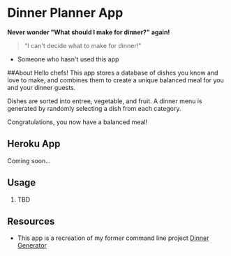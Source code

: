 # Dinner Planner App

**Never wonder "What should I make for dinner?" again!**

> “I can't decide what to make for dinner!”
- Someone who hasn't used this app

##About
Hello chefs! This app stores a database of dishes you know and love to make, and combines them to create a unique balanced meal for you and your dinner guests.

Dishes are sorted into entree, vegetable, and fruit. A dinner menu is generated by randomly selecting a dish from each category.

Congratulations, you now have a balanced meal!

## Heroku App
Coming soon...


## Usage

1. TBD


## Resources

* This app is a recreation of my former command line project [Dinner Generator](https://github.com/jindigiordano/phase-0-tracks/tree/master/8.5%20project)
